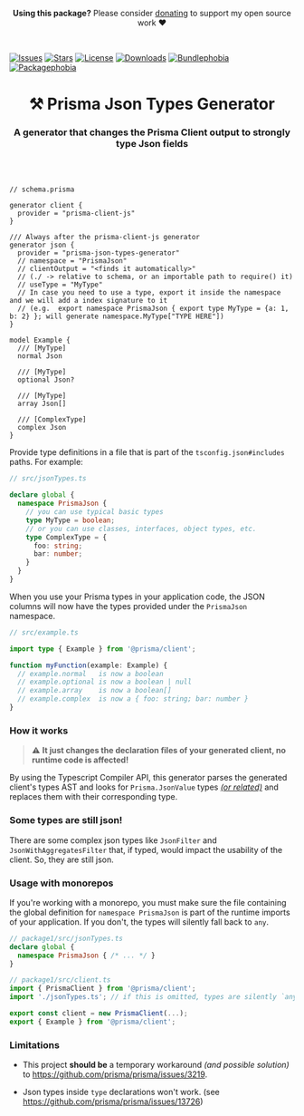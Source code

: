 <p align="center">
   <b>Using this package?</b> Please consider <a href="https://github.com/sponsors/arthurfiorette" target="_blank">donating</a> to support my open source work ❤️
</p>

<br />

[![Issues](https://img.shields.io/github/issues/arthurfiorette/prisma-json-types-generator?logo=github&label=Issues)](https://github.com/arthurfiorette/prisma-json-types-generator/issues)
[![Stars](https://img.shields.io/github/stars/arthurfiorette/prisma-json-types-generator?logo=github&label=Stars)](https://github.com/arthurfiorette/prisma-json-types-generator/stargazers)
[![License](https://img.shields.io/github/license/arthurfiorette/prisma-json-types-generator?logo=githu&label=License)](https://github.com/arthurfiorette/prisma-json-types-generator/blob/main/LICENSE)
[![Downloads](https://img.shields.io/npm/dw/prisma-json-types-generator?style=flat)](https://www.npmjs.com/package/prisma-json-types-generator)
[![Bundlephobia](https://img.shields.io/bundlephobia/minzip/prisma-json-types-generator/latest?style=flat)](https://bundlephobia.com/package/prisma-json-types-generator@latest)
[![Packagephobia](https://packagephobia.com/badge?p=prisma-json-types-generator@latest)](https://packagephobia.com/result?p=prisma-json-types-generator@latest)

<h1 align=center>
⚒️ Prisma Json Types Generator
</h1>

<h3 align=center>
A generator that changes the Prisma Client output to strongly type Json fields
</h3>

<br />
<br />

```prisma
// schema.prisma

generator client {
  provider = "prisma-client-js"
}

/// Always after the prisma-client-js generator
generator json {
  provider = "prisma-json-types-generator"
  // namespace = "PrismaJson"
  // clientOutput = "<finds it automatically>"
  // (./ -> relative to schema, or an importable path to require() it)
  // useType = "MyType"
  // In case you need to use a type, export it inside the namespace and we will add a index signature to it
  // (e.g.  export namespace PrismaJson { export type MyType = {a: 1, b: 2} }; will generate namespace.MyType["TYPE HERE"])
}

model Example {
  /// [MyType]
  normal Json

  /// [MyType]
  optional Json?

  /// [MyType]
  array Json[]

  /// [ComplexType]
  complex Json
}
```

Provide type definitions in a file that is part of the `tsconfig.json#includes` paths. For example:

```ts
// src/jsonTypes.ts

declare global {
  namespace PrismaJson {
    // you can use typical basic types
    type MyType = boolean;
    // or you can use classes, interfaces, object types, etc.
    type ComplexType = {
      foo: string;
      bar: number;
    }
  }
}
```

When you use your Prisma types in your application code, the JSON columns will now have the types provided under the `PrismaJson` namespace.

```ts
// src/example.ts

import type { Example } from '@prisma/client';

function myFunction(example: Example) {
  // example.normal   is now a boolean
  // example.optional is now a boolean | null
  // example.array    is now a boolean[]
  // example.complex  is now a { foo: string; bar: number }
}
```

### How it works

> ⚠️ **It just changes the declaration files of your generated client, no runtime code is
> affected!**

By using the Typescript Compiler API, this generator parses the generated client's types
AST and looks for `Prisma.JsonValue` types [_(or related)_](src/helpers/regex.ts) and
replaces them with their corresponding type.

### Some types are still json!

There are some complex json types like `JsonFilter` and `JsonWithAggregatesFilter` that,
if typed, would impact the usability of the client. So, they are still json.

### Usage with monorepos

If you're working with a monorepo, you must make sure the file containing the global definition for `namespace PrismaJson` is part of the runtime imports of your application. If you don't, the types will silently fall back to `any`.

```ts
// package1/src/jsonTypes.ts
declare global {
  namespace PrismaJson { /* ... */ }
}

// package1/src/client.ts
import { PrismaClient } from '@prisma/client';
import './jsonTypes.ts'; // if this is omitted, types are silently `any` outside of `package1`

export const client = new PrismaClient(...);
export { Example } from '@prisma/client';
```

### Limitations

- This project **should be** a temporary workaround _(and possible solution)_ to
  https://github.com/prisma/prisma/issues/3219.

- Json types inside `type` declarations won't work. (see
  https://github.com/prisma/prisma/issues/13726)
